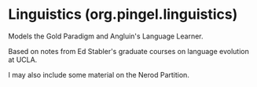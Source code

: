 
Linguistics (org.pingel.linguistics)
====================================

Models the Gold Paradigm and Angluin's Language Learner.

Based on notes from Ed Stabler's graduate courses on language evolution at UCLA.

I may also include some material on the Nerod Partition.
